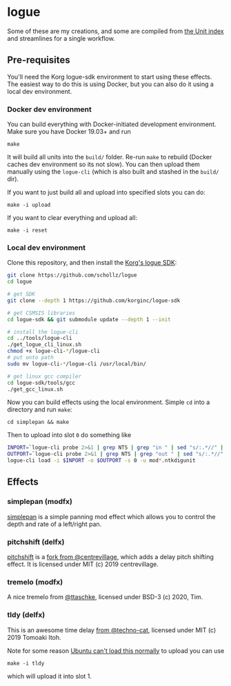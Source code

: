 # logue

Some of these are my creations, and some are compiled from [the Unit index](https://korginc.github.io/logue-sdk/unit-index/) and streamlines for a single workflow.

## Pre-requisites

You'll need the Korg logue-sdk environment to start using these effects. The easiest way to do this is using Docker, but you can also do it using a local dev environment.

### Docker dev environment

You can build everything with Docker-initiated development environment. Make sure you have Docker 19.03+ and run

```
make
```

It will build all units into the `build/` folder. Re-run `make` to rebuild (Docker caches dev environment so its not slow). You can then upload them manually using the `logue-cli` (which is also built and stashed in the `build/` dir).

If you want to just build all and upload into specified slots you can do:

```
make -i upload
```

If you want to clear everything and upload all:

```
make -i reset
```

### Local dev environment 

Clone this repository, and then install the [Korg's logue SDK](https://github.com/korginc/logue-sdk):

```bash
git clone https://github.com/schollz/logue
cd logue 

# get SDK
git clone --depth 1 https://github.com/korginc/logue-sdk

# get CSMSIS libraries
cd logue-sdk && git submodule update --depth 1 --init

# install the logue-cli
cd ../tools/logue-cli
./get_logue_cli_linux.sh
chmod +x logue-cli-*/logue-cli
# put onto path
sudo mv logue-cli-*/logue-cli /usr/local/bin/

# get linux gcc compiler
cd logue-sdk/tools/gcc
./get_gcc_linux.sh
```

Now you can build effects using the local environment. Simple `cd` into a directory and run `make`:

```
cd simplepan && make
```

Then to upload into slot `0` do something like 

```bash
INPORT=`logue-cli probe 2>&1 | grep NTS | grep "in " | sed "s/:.*//" | sed "s/in //" | sed 's/^ *//g'`
OUTPORT=`logue-cli probe 2>&1 | grep NTS | grep "out " | sed "s/:.*//" | sed "s/out //" | sed 's/^ *//g'`
logue-cli load -i $INPORT -o $OUTPORT -s 0 -u mod*.ntkdigunit
```

## Effects

### simplepan (modfx)

[simplepan](https://github.com/schollz/logue/tree/master/simplepan) is a simple panning mod effect which allows you to control the depth and rate of a left/right pan.

### pitchshift (delfx)

[pitchshift](https://github.com/schollz/logue/tree/master/pitchshift) is a [fork from @centrevillage](https://github.com/centrevillage/cv_logue), which adds a delay pitch shifting effect. It is licensed under MIT (c) 2019 centrevillage.

### tremelo (modfx)

A nice tremelo from [@ttaschke](https://github.com/ttaschke/tremoxd), licensed under BSD-3 (c) 2020, Tim.

### tldy (delfx)

This is an awesome time delay [from @techno-cat](https://github.com/techno-cat/logue-user-delfx-tdly), licensed under MIT (c) 2019 Tomoaki Itoh.

Note for some reason [Ubuntu can't load this normally](https://github.com/korginc/logue-sdk/issues/37#issuecomment-627982850) to upload you can use

	make -i tldy

which will upload it into slot 1.